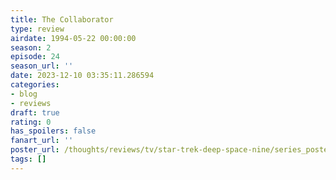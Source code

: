 ```yaml
---
title: The Collaborator
type: review
airdate: 1994-05-22 00:00:00
season: 2
episode: 24
season_url: ''
date: 2023-12-10 03:35:11.286594
categories:
- blog
- reviews
draft: true
rating: 0
has_spoilers: false
fanart_url: ''
poster_url: /thoughts/reviews/tv/star-trek-deep-space-nine/series_poster.jpg
tags: []
---
```


